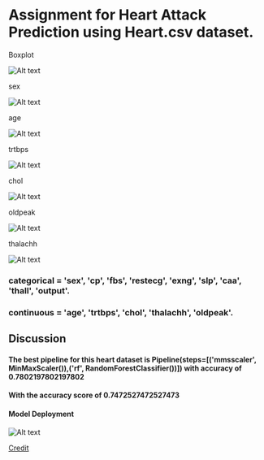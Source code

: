 # Assignment for Heart Attack Prediction using Heart.csv dataset.

Boxplot

![Alt text](https://github.com/AMMARHAFIZ8/heart_assignment/blob/main/Figure%202022-06-21%20192108%20boxplot.png)

sex

![Alt text](https://github.com/AMMARHAFIZ8/heart_assignment/blob/main/Figure%202022-06-21%20192035%20sex.png)

age

![Alt text](https://github.com/AMMARHAFIZ8/heart_assignment/blob/main/Figure%202022-06-21%20192256%20age.png)

trtbps

![Alt text](https://github.com/AMMARHAFIZ8/heart_assignment/blob/main/Figure%202022-06-21%20192229%20trtbps.png)

chol

![Alt text](https://github.com/AMMARHAFIZ8/heart_assignment/blob/main/Figure%202022-06-21%20192210%20chol.png)

oldpeak

![Alt text](https://github.com/AMMARHAFIZ8/heart_assignment/blob/main/Figure%202022-06-21%20192130%20oldpeak.png)

thalachh

![Alt text](https://github.com/AMMARHAFIZ8/heart_assignment/blob/main/Figure%202022-06-21%20192148%20thalachh.png)


### categorical = 'sex', 'cp', 'fbs', 'restecg', 'exng', 'slp', 'caa', 'thall', 'output'.
### continuous = 'age', 'trtbps', 'chol', 'thalachh', 'oldpeak'.

## Discussion

#### The best pipeline for this heart dataset is Pipeline(steps=[('mmsscaler', MinMaxScaler()),('rf', RandomForestClassifier())]) with accuracy of 0.7802197802197802
#### With the accuracy score of 0.7472527472527473


#### Model Deployment 
![Alt text](https://github.com/AMMARHAFIZ8/heart_assignment/blob/main/Deploy%20App%20for%20Heart%20Attack%20(Browser).PNG)




[Credit  ](http://archive.ics.uci.edu/ml/datasets/Heart+Disease)
